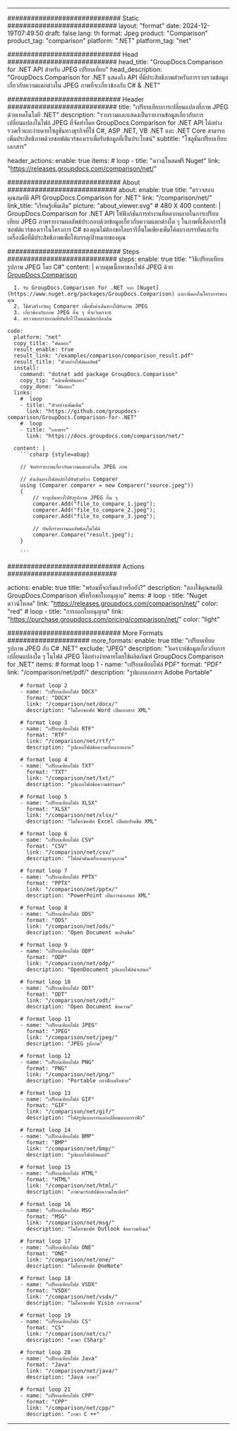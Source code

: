 
---
############################# Static ############################
layout: "format"
date:  2024-12-19T07:49:50
draft: false
lang: th
format: Jpeg
product: "Comparison"
product_tag: "comparison"
platform: ".NET"
platform_tag: "net"

############################# Head ############################
head_title: "GroupDocs.Comparison for .NET API สำหรับ JPEG เปรียบเทียบ"
head_description: "GroupDocs.Comparison for .NET แสดงถึง API ที่มีประสิทธิภาพสำหรับการรวบรวมข้อมูลเกี่ยวกับความแตกต่างใน JPEG ภาพที่จะเกี่ยวข้องกับ C# & .NET"

############################# Header ############################
title: "เปรียบเทียบการเปลี่ยนแปลงที่ภาพ JPEG ด้วยเทคโนโลยี .NET" 
description: "รวบรวมและแสดงเป็นรายงานข้อมูลเกี่ยวกับการเปลี่ยนแปลงในไฟล์ JPEG ที่จัดทำโดย GroupDocs.Comparison for .NET API ได้อย่างรวดเร็วและง่ายดายโซลูชันทางธุรกิจที่ใช้ C#, ASP .NET, VB .NET และ .NET Core สามารถเพิ่มประสิทธิภาพด้วยซอฟต์แวร์ของเราเพื่อรับข้อมูลที่เป็นประโยชน์"
subtitle: "โซลูชันเปรียบเทียบเอกสาร" 

header_actions:
  enable: true
  items:
    #  loop
    - title: "ดาวน์โหลดฟรี Nuget"
      link: "https://releases.groupdocs.com/comparison/net/"
      
############################# About ############################
about:
    enable: true
    title: "ตรวจสอบคุณสมบัติ API GroupDocs.Comparison for .NET"
    link: "/comparison/net/"
    link_title: "เรียนรู้เพิ่มเติม"
    picture: "about_viewer.svg" # 480 X 400
    content: |
       GroupDocs.Comparison for .NET API ให้ฟังก์ชันการทำงานที่หลากหลายในการเปรียบเทียบ JPEG ภาพรายงานผลลัพธ์ประกอบด้วยข้อมูลเกี่ยวกับความแตกต่างใด ๆ ในภาพที่เลือกการใช้ซอฟต์แวร์ของเราในโครงการ C# ของคุณไม่ต้องขอไลบรารีอื่นใดเพียงเพิ่มโค้ดบางบรรทัดและรับเครื่องมือที่มีประสิทธิภาพเพื่อให้บรรลุเป้าหมายของคุณ

############################# Steps ############################
steps:
    enable: true
    title: "วิธีเปรียบเทียบรูปภาพ JPEG โดย C#"
    content: |
      ควบคุมเนื้อหาของไฟล์ JPEG ด้วย [GroupDocs.Comparison](https://products.groupdocs.com/comparison/net/)
      
      1. รับ GroupDocs.Comparison for .NET จาก [Nuget](https://www.nuget.org/packages/GroupDocs.Comparison) และเพิ่มลงในโครงการของคุณ
      2. ใช้ตัวสร้างวัตถุ Comparer เพื่อตั้งค่าเส้นทางไปยังภาพ JPEG
      3. เกี่ยวข้องกับภาพ JPEG อื่น ๆ ที่จะวิเคราะห์
      4. ตรวจสอบรายงานที่บันทึกไว้ในแผ่นดิสก์ท้องถิ่น
   
    code:
      platform: "net"
      copy_title: "คัดลอก"
      result_enable: true
      result_link: "/examples/comparison/comparison_result.pdf"
      result_title: "ตัวอย่างไฟล์ผลลัพธ์"
      install:
        command: "dotnet add package GroupDocs.Comparison"
        copy_tip: "คลิกเพื่อคัดลอก"
        copy_done: "คัดลอก"
      links:
        #  loop
        - title: "ตัวอย่างเพิ่มเติม"
          link: "https://github.com/groupdocs-comparison/GroupDocs.Comparison-for-.NET"
        #  loop
        - title: "เอกสาร"
          link: "https://docs.groupdocs.com/comparison/net/"
          
      content: |
        ```csharp {style=abap}

        // จัดทำรายงานเกี่ยวกับความแตกต่างใน JPEG ภาพ

        // ส่งเส้นทางไฟล์หลักไปยังตัวสร้าง Comparer
        using (Comparer comparer = new Comparer("source.jpeg"))
        {
            // ระบุเส้นทางไปยังรูปภาพ JPEG อื่น ๆ
        	comparer.Add("file_to_compare_1.jpeg");
            comparer.Add("file_to_compare_2.jpeg");
            comparer.Add("file_to_compare_3.jpeg");

            // บันทึกรายงานผลลัพธ์ลงในไฟล์
            comparer.Compare("result.jpeg"); 
        }
        
        ```            

############################# Actions ############################

actions:
  enable: true
  title: "พร้อมที่จะเริ่มแล้วหรือยัง?"
  description: "ลองใช้คุณสมบัติ GroupDocs.Comparison ฟรีหรือขอใบอนุญาต"
  items:
    #  loop
    - title: "Nuget ดาวน์โหลด"
      link: "https://releases.groupdocs.com/comparison/net/"
      color: "red"
        #  loop
    - title: "การออกใบอนุญาต"
      link: "https://purchase.groupdocs.com/pricing/comparison/net/"
      color: "light"


############################# More Formats #####################
more_formats:
    enable: true
    title: "เปรียบเทียบรูปภาพ JPEG กับ C# .NET"
    exclude: "JPEG"
    description: "วิเคราะห์ข้อมูลเกี่ยวกับการเปลี่ยนแปลงใด ๆ ในไฟล์ JPEG ได้อย่างง่ายดายโดยใช้ผลิตภัณฑ์ GroupDocs.Comparison for .NET"
    items: 
        # format loop 1
        - name: "เปรียบเทียบไฟล์ PDF"
          format: "PDF"
          link: "/comparison/net/pdf/"
          description: "รูปแบบเอกสาร Adobe Portable"

        # format loop 2
        - name: "เปรียบเทียบไฟล์ DOCX"
          format: "DOCX"
          link: "/comparison/net/docx/"
          description: "ไมโครซอฟท์ Word เปิดเอกสาร XML"

        # format loop 3
        - name: "เปรียบเทียบไฟล์ RTF"
          format: "RTF"
          link: "/comparison/net/rtf/"
          description: "รูปแบบไฟล์ข้อความที่หลากหลาย"

        # format loop 4
        - name: "เปรียบเทียบไฟล์ TXT"
          format: "TXT"
          link: "/comparison/net/txt/"
          description: "รูปแบบไฟล์ข้อความธรรมดา"

        # format loop 5
        - name: "เปรียบเทียบไฟล์ XLSX"
          format: "XLSX"
          link: "/comparison/net/xlsx/"
          description: "ไมโครซอฟท์ Excel เปิดสเปรดชีต XML"

        # format loop 6
        - name: "เปรียบเทียบไฟล์ CSV"
          format: "CSV"
          link: "/comparison/net/csv/"
          description: "ไฟล์ค่าคั่นเครื่องหมายจุลภาค"

        # format loop 7
        - name: "เปรียบเทียบไฟล์ PPTX"
          format: "PPTX"
          link: "/comparison/net/pptx/"
          description: "PowerPoint เปิดการนำเสนอ XML"

        # format loop 8
        - name: "เปรียบเทียบไฟล์ ODS"
          format: "ODS"
          link: "/comparison/net/ods/"
          description: "Open Document สเปรดชีต"

        # format loop 9
        - name: "เปรียบเทียบไฟล์ ODP"
          format: "ODP"
          link: "/comparison/net/odp/"
          description: "OpenDocument รูปแบบไฟล์นำเสนอ"

        # format loop 10
        - name: "เปรียบเทียบไฟล์ ODT"
          format: "ODT"
          link: "/comparison/net/odt/"
          description: "Open Document ข้อความ"

        # format loop 11
        - name: "เปรียบเทียบไฟล์ JPEG"
          format: "JPEG"
          link: "/comparison/net/jpeg/"
          description: "JPEG รูปภาพ"

        # format loop 12
        - name: "เปรียบเทียบไฟล์ PNG"
          format: "PNG"
          link: "/comparison/net/png/"
          description: "Portable กราฟิกเครือข่าย"

        # format loop 13
        - name: "เปรียบเทียบไฟล์ GIF"
          format: "GIF"
          link: "/comparison/net/gif/"
          description: "ไฟล์รูปแบบการแลกเปลี่ยนแบบกราฟิก"

        # format loop 14
        - name: "เปรียบเทียบไฟล์ BMP"
          format: "BMP"
          link: "/comparison/net/bmp/"
          description: "รูปแบบไฟล์บิตแมป"

        # format loop 15
        - name: "เปรียบเทียบไฟล์ HTML"
          format: "HTML"
          link: "/comparison/net/html/"
          description: "ภาษามาร์กอัปข้อความไฮเปอร์"

        # format loop 16
        - name: "เปรียบเทียบไฟล์ MSG"
          format: "MSG"
          link: "/comparison/net/msg/"
          description: "ไมโครซอฟท์ Outlook ข้อความอีเมล"

        # format loop 17
        - name: "เปรียบเทียบไฟล์ ONE"
          format: "ONE"
          link: "/comparison/net/one/"
          description: "ไมโครซอฟท์ OneNote"

        # format loop 18
        - name: "เปรียบเทียบไฟล์ VSDX"
          format: "VSDX"
          link: "/comparison/net/vsdx/"
          description: "ไมโครซอฟท์ Visio การวาดภาพ"

        # format loop 19
        - name: "เปรียบเทียบไฟล์ CS"
          format: "CS"
          link: "/comparison/net/cs/"
          description: "ภาษา CSharp"

        # format loop 20
        - name: "เปรียบเทียบไฟล์ Java"
          format: "Java"
          link: "/comparison/net/java/"
          description: "Java ภาษา"
          
        # format loop 21
        - name: "เปรียบเทียบไฟล์ CPP"
          format: "CPP"
          link: "/comparison/net/cpp/"
          description: "ภาษา C ++"
---